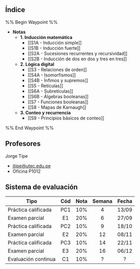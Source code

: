 ## Índice

%% Begin Waypoint %%
- **Notas**
	- **1. Inducción matemática**
		- [[S1A - Inducción simple]]
		- [[S1B - Inducción fuerte]]
		- [[S2A - Sucesiones recurrentes y recursividad]]
		- [[S2B - Inducción de dos en dos y tres en tres]]
	- **2. Lógica digital**
		- [[S3 - Relaciones de orden]]
		- [[S4A - Isomorfismos]]
		- [[S4B - Ínfimos y supremos]]
		- [[S5 - Retículas]]
		- [[S6A - Subretículas]]
		- [[S6B - Álgebras booleanas]]
		- [[S7 - Funciones booleanas]]
		- [[S8 - Mapas de Karnaugh]]
	- **3. Conteo y recurrencia**
		- [[S9 - Principios básicos de conteo]]

%% End Waypoint %%

## Profesores

Jorge Tipe
- jtipe@utec.edu.pe
- Oficina P1012

## Sistema de evaluación

| Tipo                | Cód | Nota | Semana | Fecha |
| ------------------- | :-: | :--: | :----: | :---: |
| Práctica calificada | PC1 | 10%  |   4    | 13/09 |
| Examen parcial      | E1  | 20%  |   6    | 27/09 |
| Práctica calificada | PC2 | 10%  |   9    | 18/10 |
| Examen parcial      | E2  | 20%  |   12   | 08/11 |
| Práctica calificada | PC3 | 10%  |   14   | 22/11 |
| Examen parcial      | E3  | 20%  |   16   | 06/12 |
| Evaluación continua | C1  | 10%  |   ?    |   ?   |
